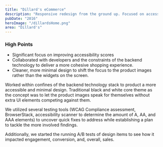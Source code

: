```yaml
---
title: "Dillard's eCommerce"
description: "Responsive redesign from the ground up. Focused on accessibility, mobile, and tablet design."
pubDate: "2016"
heroImage: "/dillardsHome.png"
area: "Dillard's"
---
```


### High Points

- Significant focus on improving accessibility scores
- Collaborated with developers and the constraints of the backend technology to deliver a more cohesive shopping experience.
- Cleaner, more minimal design to shift the focus to the product images rather than the widgets on the screen.

Worked within confines of the backend technology stack to product a more accessible and minimal design. Traditional black and white core theme as the concept was to let the product images speak for themselves without extra UI elements competing against them.

We utilized several testing tools (WCAG Compliance assessment, BrowserStack, accessibility scanner to determine the amount of A, AA, and AAA elements) to uncover quick fixes to address while establishing a plan to tackle the more involved findings.

Additionally, we started the running A/B tests of design items to see how it impacted engagement, conversion, and, overall, sales.